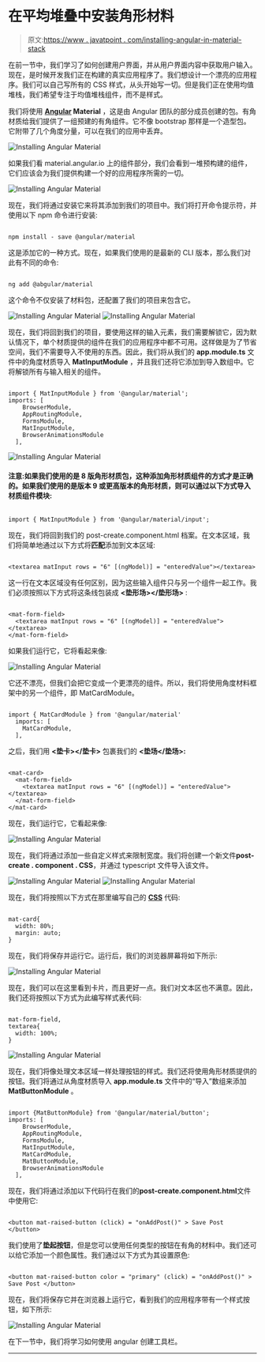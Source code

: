 # 在平均堆叠中安装角形材料

> 原文:[https://www . javatpoint . com/installing-angular-in-material-stack](https://www.javatpoint.com/installing-angular-material-in-mean-stack)

在前一节中，我们学习了如何创建用户界面，并从用户界面内容中获取用户输入。现在，是时候开发我们正在构建的真实应用程序了。我们想设计一个漂亮的应用程序。我们可以自己写所有的 CSS 样式，从头开始写一切。但是我们正在使用均值堆栈，我们希望专注于均值堆栈组件，而不是样式。

我们将使用 **[Angular](https://www.javatpoint.com/angularjs-tutorial) Material** ，这是由 Angular 团队的部分成员创建的包。有角材质给我们提供了一组预建的有角组件。它不像 bootstrap 那样是一个造型包。它附带了几个角度分量，可以在我们的应用中丢弃。

![Installing Angular Material](../Images/7a81b09c1e932f8a2557f6cf05ba6b1b.png)

如果我们看 material.angular.io 上的组件部分，我们会看到一堆预构建的组件，它们应该会为我们提供构建一个好的应用程序所需的一切。

![Installing Angular Material](../Images/cd407e6bc32af18f0d0538308c4773d0.png)

现在，我们将通过安装它来将其添加到我们的项目中。我们将打开命令提示符，并使用以下 npm 命令进行安装:

```

npm install - save @angular/material

```

这是添加它的一种方式。现在，如果我们使用的是最新的 CLI 版本，那么我们对此有不同的命令:

```

ng add @abgular/material

```

这个命令不仅安装了材料包，还配置了我们的项目来包含它。

![Installing Angular Material](../Images/c89820180ab175c27064d94bf277f511.png)
![Installing Angular Material](../Images/29b8ad4ee5340f086a6354ac1ad25a55.png)

现在，我们将回到我们的项目，要使用这样的输入元素，我们需要解锁它，因为默认情况下，单个材质提供的组件在我们的应用程序中都不可用。这样做是为了节省空间，我们不需要导入不使用的东西。因此，我们将从我们的 **app.module.ts** 文件中的角度材质导入 **MatInputModule** ，并且我们还将它添加到导入数组中。它将解锁所有与输入相关的组件。

```

import { MatInputModule } from '@angular/material';  
imports: [
    BrowserModule,
    AppRoutingModule,
    FormsModule,
    MatInputModule,
    BrowserAnimationsModule
  ],

```

![Installing Angular Material](../Images/6cd7d6ae1ff77f1894cb000cde77ec55.png)

#### 注意:如果我们使用的是 8 版角形材质包，这种添加角形材质组件的方式才是正确的。如果我们使用的是版本 9 或更高版本的角形材质，则可以通过以下方式导入材质组件模块:

```

import { MatInputModule } from '@angular/material/input'; 

```

现在，我们将回到我们的 post-create.component.html 档案。在文本区域，我们将简单地通过以下方式将**匹配**添加到文本区域:

```

<textarea matInput rows = "6" [(ngModel)] = "enteredValue"></textarea>

```

这一行在文本区域没有任何区别，因为这些输入组件只与另一个组件一起工作。我们必须按照以下方式将这条线包装成 **<垫形场></垫形场>** :

```

<mat-form-field>
  <textarea matInput rows = "6" [(ngModel)] = "enteredValue"></textarea>
</mat-form-field>

```

如果我们运行它，它将看起来像:

![Installing Angular Material](../Images/00ea0294d9fbe3ecfbc172c63a99f8de.png)

它还不漂亮，但我们会把它变成一个更漂亮的组件。所以，我们将使用角度材料框架中的另一个组件，即 MatCardModule。

```

import { MatCardModule } from '@angular/material'
  imports: [
    MatCardModule,
  ],

```

之后，我们用 **<垫卡></垫卡>** 包裹我们的 **<垫场</垫场>:**

```

<mat-card>
  <mat-form-field>
    <textarea matInput rows = "6" [(ngModel)] = "enteredValue"></textarea>
  </mat-form-field>
</mat-card>

```

现在，我们运行它，它看起来像:

![Installing Angular Material](../Images/4a43a3e08ce9db7eec139f2008582bf8.png)

现在，我们将通过添加一些自定义样式来限制宽度。我们将创建一个新文件**post-create . component . CSS**，并通过 typescript 文件导入该文件。

![Installing Angular Material](../Images/185ef8117da213ab15deedb33126cc0c.png)
![Installing Angular Material](../Images/010e85ffc545da606c1413de71e43417.png)

现在，我们将按照以下方式在那里编写自己的 **[CSS](https://www.javatpoint.com/css-tutorial)** 代码:

```

mat-card{
  width: 80%;
  margin: auto;
}

```

现在，我们将保存并运行它。运行后，我们的浏览器屏幕将如下所示:

![Installing Angular Material](../Images/ef4c95d5b71ff5a3a39dcc7bb8db39f9.png)

现在，我们可以在这里看到卡片，而且更好一点。我们对文本区也不满意。因此，我们还将按照以下方式为此编写样式表代码:

```

mat-form-field,
textarea{
  width: 100%;
}

```

![Installing Angular Material](../Images/1184594345cbb197f54e7575a8d1c44a.png)

现在，我们将像处理文本区域一样处理按钮的样式。我们还将使用角形材质提供的按钮。我们将通过从角度材质导入 **app.module.ts** 文件中的“导入”数组来添加 **MatButtonModule** 。

```

import {MatButtonModule} from '@angular/material/button';
imports: [
    BrowserModule,
    AppRoutingModule,
    FormsModule,
    MatInputModule,
    MatCardModule,
    MatButtonModule,
    BrowserAnimationsModule
  ],

```

现在，我们将通过添加以下代码行在我们的**post-create.component.html**文件中使用它:

```

<button mat-raised-button (click) = "onAddPost()" > Save Post </button>

```

我们使用了**垫起按钮**，但是您可以使用任何类型的按钮在有角的材料中。我们还可以给它添加一个颜色属性。我们通过以下方式为其设置原色:

```

<button mat-raised-button color = "primary" (click) = "onAddPost()" > Save Post </button>

```

现在，我们将保存它并在浏览器上运行它，看到我们的应用程序带有一个样式按钮，如下所示:

![Installing Angular Material](../Images/25292ec1429cb36ba8b085d45683d541.png)

在下一节中，我们将学习如何使用 angular 创建工具栏。

* * *